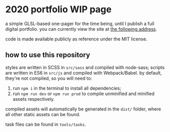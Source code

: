 # 2020 portfolio WIP page

a simple GLSL-based one-pager for the time being, until I publish a full digital portfolio. you can currently view the site at [the following address](https://netherwaves.com).

code is made available publicly as reference under the MIT license.

## how to use this repository

styles are written in SCSS in `src/sass` and compiled with node-sass; scripts are written in ES6 in `src/js` and compiled with Webpack/Babel. by default, they're not compiled, so you will need to:

1. run `npm i` in the terminal to install all dependencies;
2. run `npm run dev` or `npm run prod` to compile unminified and minified assets respectively.

compiled assets will automatically be generated in the `dist/` folder, where all other static assets can be found.

task files can be found in `tools/tasks`.
